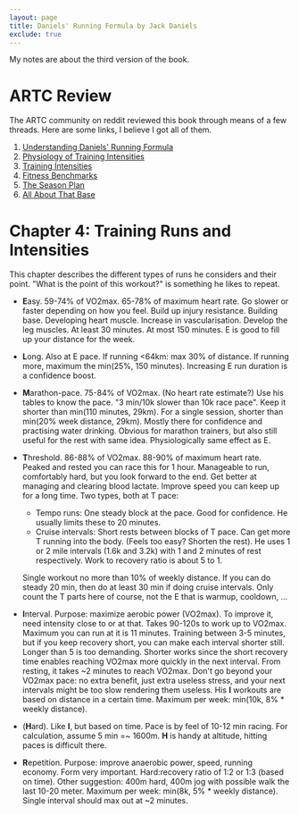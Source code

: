 ```yaml
---
layout: page
title: Daniels' Running Formula by Jack Daniels
exclude: true
---
```


My notes are about the third version of the book.

# ARTC Review

The ARTC community on reddit reviewed this book through means of a few threads.
Here are some links, I believe I got all of them.

1. [Understanding Daniels' Running Formula](https://www.reddit.com/r/AdvancedRunning/comments/6pb807/dissecting_daniels_understanding_daniels_running/)
2. [Physiology of Training Intensities](https://www.reddit.com/r/artc/comments/6qrk62/dissecting_daniels_chapter_two_physiology_of/)
3. [Training Intensities](https://www.reddit.com/r/artc/comments/6s7jux/dissecting_daniels_part_3_training_intensities/)
4. [Fitness Benchmarks](https://www.reddit.com/r/artc/comments/6tnemg/dissecting_daniels_part_4_fitness_benchmarks/)
5. [The Season Plan](https://www.reddit.com/r/artc/comments/6tnemg/dissecting_daniels_part_4_fitness_benchmarks/)
6. [All About That Base](https://www.reddit.com/r/artc/comments/6wmsmt/dissecting_daniels_part_6_all_about_that_base/)

# Chapter 4: Training Runs and Intensities

This chapter describes the different types of runs he considers and their
point. "What is the point of this workout?" is something he likes to repeat.

* **E**asy. 59-74% of VO2max. 65-78% of maximum heart rate. Go slower or faster
  depending on how you feel. Build up injury resistance. Building base.
  Developing heart muscle. Increase in vascularisation. Develop the leg
  muscles. At least 30 minutes. At most 150 minutes. E is good to fill up your
  distance for the week.
* **L**ong. Also at E pace. If running <64km: max 30% of distance. If running
  more, maximum the min(25%, 150 minutes). Increasing E run duration is a
  confidence boost.
* **M**arathon-pace. 75-84% of VO2max. (No heart rate estimate?) Use his tables
  to know the pace. "3 min/10k slower than 10k race pace". Keep it shorter than
  min(110 minutes, 29km). For a single session, shorter than min(20% week
  distance, 29km).  Mostly there for confidence and practising water drinking.
  Obvious for marathon trainers, but also still useful for the rest with same
  idea.  Physiologically same effect as E.
* **T**hreshold. 86-88% of VO2max. 88-90% of maximum heart rate. Peaked and
  rested you can race this for 1 hour. Manageable to run, comfortably hard, but
  you look forward to the end. Get better at managing and clearing blood
  lactate. Improve speed you can keep up for a long time. Two types, both at T
  pace:
    * Tempo runs: One steady block at the pace. Good for confidence. He usually
      limits these to 20 minutes.
    * Cruise intervals: Short rests between blocks of T pace. Can get more T
      running into the body. (Feels too easy? Shorten the rest). He uses 1 or 2
      mile intervals (1.6k and 3.2k) with 1 and 2 minutes of rest respectively.
      Work to recovery ratio is about 5 to 1.

  Single workout no more than 10% of weekly distance. If you can do steady 20
  min, then do at least 30 min if doing cruise intervals.  Only count the T
  parts here of course, not the E that is warmup, cooldown, ...
* **I**nterval. Purpose: maximize aerobic power (VO2max). To improve it, need
  intensity close to or at that.  Takes 90-120s to work up to VO2max. Maximum
  you can run at it is 11 minutes.  Training between 3-5 minutes, but if you
  keep recovery short, you can make each interval shorter still. Longer than 5
  is too demanding. Shorter works since the short recovery time enables
  reaching VO2max more quickly in the next interval.  From resting, it takes ~2
  minutes to reach VO2max. Don't go beyond your VO2max pace: no extra benefit,
  just extra useless stress, and your next intervals might be too slow
  rendering them useless. His **I** workouts are based on distance in a certain
  time.  Maximum per week: min(10k, 8% * weekly distance).
* (**H**ard). Like **I**, but based on time. Pace is by feel of 10-12 min
  racing. For calculation, assume 5 min =~ 1600m. **H** is handy at altitude,
  hitting paces is difficult there.
* **R**epetition. Purpose: improve anaerobic power, speed, running economy.
  Form very important. Hard:recovery ratio of 1:2 or 1:3 (based on time). Other
  suggestion: 400m hard, 400m jog with possible walk the last 10-20 meter.
  Maximum per week: min(8k, 5% * weekly distance). Single interval should max
  out at ~2 minutes.
